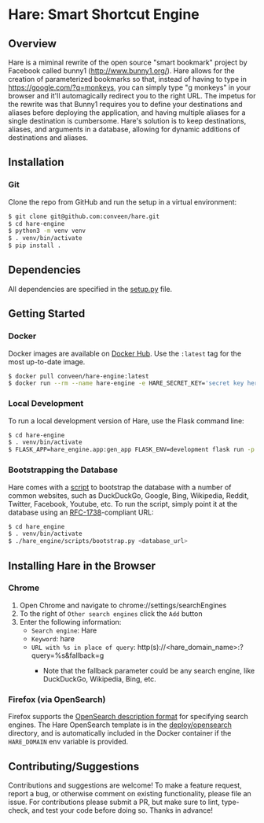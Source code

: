 # Hare: Smart Shortcut Engine

## Overview

Hare is a miminal rewrite of the open source "smart bookmark" project by Facebook called bunny1 (http://www.bunny1.org/).
Hare allows for the creation of parameterized bookmarks so that, instead of having to type in https://google.com/?q=monkeys,
you can simply type "g monkeys" in your browser and it'll automagically redirect you to the right URL.
The impetus for the rewrite was that Bunny1 requires you to define your destinations and aliases before deploying the application,
and having multiple aliases for a single destination is cumbersome. Hare's solution is to keep destinations, aliases, and arguments in a database,
allowing for dynamic additions of destinations and aliases.

## Installation

### Git

Clone the repo from GitHub and run the setup in a virtual environment:

```bash
$ git clone git@github.com:conveen/hare.git
$ cd hare-engine
$ python3 -m venv venv
$ . venv/bin/activate
$ pip install .
```

## Dependencies

All dependencies are specified in the [setup.py](hare-engine/setup.py) file.

## Getting Started

### Docker

Docker images are available on [Docker Hub](https://hub.docker.com/r/conveen/hare-engine).
Use the `:latest` tag for the most up-to-date image.

```bash
$ docker pull conveen/hare-engine:latest
$ docker run --rm --name hare-engine -e HARE_SECRET_KEY='secret key here' -p 8080:80 conveen/hare-engine:latest
```

### Local Development

To run a local development version of Hare, use the Flask command line:

```bash
$ cd hare-engine
$ . venv/bin/activate
$ FLASK_APP=hare_engine.app:gen_app FLASK_ENV=development flask run -p 8080
```

### Bootstrapping the Database

Hare comes with a [script](hare-engine/hare_engine/scripts/bootstrap.py) to bootstrap the database with a number of common websites,
such as DuckDuckGo, Google, Bing, Wikipedia, Reddit, Twitter, Facebook, Youtube, etc.
To run the script, simply point it at the database using an [RFC-1738](http://rfc.net/rfc1738.html)-compliant URL:

```bash
$ cd hare_engine
$ . venv/bin/activate
$ ./hare_engine/scripts/bootstrap.py <database_url>
```

## Installing Hare in the Browser

### Chrome

1. Open Chrome and navigate to chrome://settings/searchEngines
2. To the right of `Other search engines` click the `Add` button
3. Enter the following information:
    * `Search engine`: Hare
    * `Keyword`: hare
    * `URL with %s in place of query`: http(s)://<hare_domain_name>:<port>?query=%s&fallback=g
        * Note that the fallback parameter could be any search engine, like DuckDuckGo, Wikipedia, Bing, etc.

### Firefox (via OpenSearch)

Firefox supports the [OpenSearch description format](https://developer.mozilla.org/en-US/docs/Web/OpenSearch) for specifying
search engines.  The Hare OpenSearch template is in the [deploy/opensearch](hare-engine/deploy/opensearch) directory,
and is automatically included in the Docker container if the `HARE_DOMAIN` env variable is provided.

## Contributing/Suggestions

Contributions and suggestions are welcome! To make a feature request, report a bug, or otherwise comment on existing
functionality, please file an issue. For contributions please submit a PR, but make sure to lint, type-check, and test
your code before doing so. Thanks in advance!
